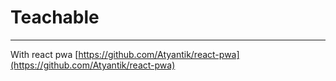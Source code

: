 # Teachable
-----------
With react pwa 
[https://github.com/Atyantik/react-pwa](https://github.com/Atyantik/react-pwa)
